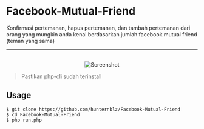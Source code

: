 # Facebook-Mutual-Friend
Konfirmasi pertemanan, hapus pertemanan, dan tambah pertemanan dari orang yang mungkin anda kenal berdasarkan jumlah facebook mutual friend (teman yang sama)

--- 

<p align="center">
  <br>
  <img src="https://user-images.githubusercontent.com/34278783/114270062-7cefcf80-9a34-11eb-8761-b900b71be93f.png" title="Screenshot" alt="Screenshot">
</p>

> Pastikan php-cli sudah terinstall

## Usage

```terminal
$ git clone https://github.com/hunternblz/Facebook-Mutual-Friend
$ cd Facebook-Mutual-Friend
$ php run.php
```
